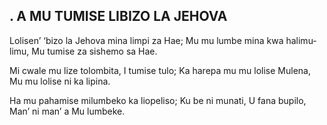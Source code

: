 ## . A MU TUMISE LIBIZO LA JEHOVA

Lolisen’ ‘bizo la Jehova mina limpi za Hae;
Mu mu lumbe mina kwa halimu-limu,
Mu tumise za sishemo sa Hae.


Mi cwale mu lize tolombita, I tumise tulo;
Ka harepa mu mu lolise Mulena,
Mu mu lolise ni ka lipina.


Ha mu pahamise milumbeko ka liopeliso;
Ku be ni munati, U fana bupilo,
Man’ ni man’ a Mu lumbeke.

